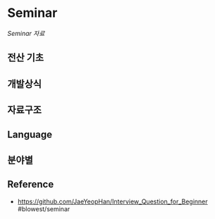 # Seminar
_Seminar 자료_

## 전산 기초
## 개발상식
## 자료구조
## Language
## 분야별
## Reference
* https://github.com/JaeYeopHan/Interview_Question_for_Beginner
#blowest/seminar
